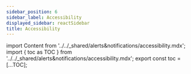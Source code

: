 ```yaml
---
sidebar_position: 6
sidebar_label: Accessibility
displayed_sidebar: reactSidebar
title: Accessibility
---
```


import Content from '../../_shared/alerts&notifications/accessibility.mdx';
import { toc as TOC } from '../../_shared/alerts&notifications/accessibility.mdx';
export const toc = [...TOC];

<Content />